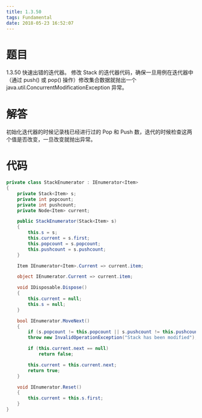 ```yaml
---
title: 1.3.50
tags: Fundamental
date: 2018-05-23 16:52:07
---
```


# 题目

1.3.50
快速出错的迭代器。 
修改 Stack 的迭代器代码，确保一旦用例在迭代器中（通过 push() 或 pop() 操作）修改集合数据就抛出一个 java.util.ConcurrentModificationException 异常。

# 解答

初始化迭代器的时候记录栈已经进行过的 Pop 和 Push 数，迭代的时候检查这两个值是否改变，一旦改变就抛出异常。

# 代码

```csharp
private class StackEnumerator : IEnumerator<Item>
{
    private Stack<Item> s;
    private int popcount;
    private int pushcount;
    private Node<Item> current;

    public StackEnumerator(Stack<Item> s)
    {
        this.s = s;
        this.current = s.first;
        this.popcount = s.popcount;
        this.pushcount = s.pushcount;
    }

    Item IEnumerator<Item>.Current => current.item;

    object IEnumerator.Current => current.item;

    void IDisposable.Dispose()
    {
        this.current = null;
        this.s = null;
    }

    bool IEnumerator.MoveNext()
    {
        if (s.popcount != this.popcount || s.pushcount != this.pushcount)
        throw new InvalidOperationException("Stack has been modified");

        if (this.current.next == null)
            return false;

        this.current = this.current.next;
        return true;
    }

    void IEnumerator.Reset()
    {
        this.current = this.s.first;
    }
}
```
